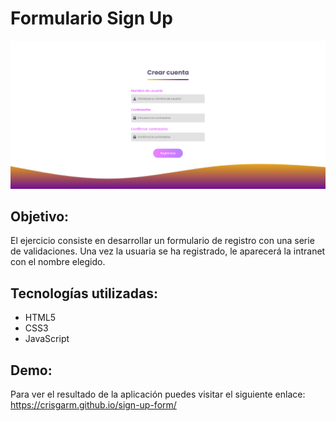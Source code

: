 # Formulario Sign Up

<img alt="Previsualización aplicación" title="Previsualización aplicación" src="./images/project-preview.png"/>

## Objetivo:

El ejercicio consiste en desarrollar un formulario de registro con una serie de validaciones. Una vez la usuaria se ha registrado, le aparecerá la intranet con el nombre elegido.

## Tecnologías utilizadas:

- HTML5
- CSS3
- JavaScript

## Demo:

Para ver el resultado de la aplicación puedes visitar el siguiente enlace: https://crisgarm.github.io/sign-up-form/
